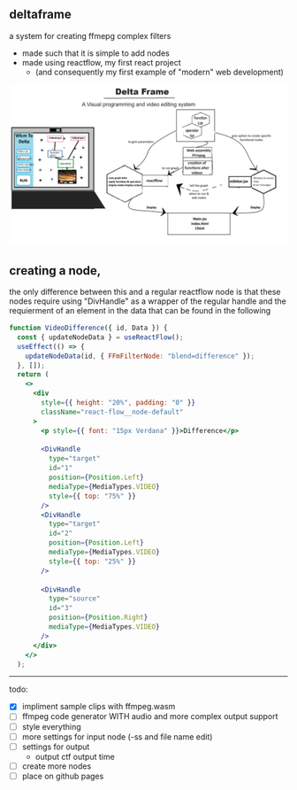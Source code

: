 ## deltaframe

a system for creating ffmepg complex filters

- made such that it is simple to add nodes
- made using reactflow, my first react project
  - (and consequently my first example of "modern" web development)

![data of the plan](Plan.jpg)

## creating a node,

the only difference between this and a regular reactflow node is that these nodes require using "DivHandle" as a wrapper of the regular handle and the requierment of an element in the data that can be found in the following

```jsx
function VideoDifference({ id, Data }) {
  const { updateNodeData } = useReactFlow();
  useEffect(() => {
    updateNodeData(id, { FFmFilterNode: "blend=difference" });
  }, []);
  return (
    <>
      <div
        style={{ height: "20%", padding: "0" }}
        className="react-flow__node-default"
      >
        <p style={{ font: "15px Verdana" }}>Difference</p>

        <DivHandle
          type="target"
          id="1"
          position={Position.Left}
          mediaType={MediaTypes.VIDEO}
          style={{ top: "75%" }}
        />
        <DivHandle
          type="target"
          id="2"
          position={Position.Left}
          mediaType={MediaTypes.VIDEO}
          style={{ top: "25%" }}
        />

        <DivHandle
          type="source"
          id="3"
          position={Position.Right}
          mediaType={MediaTypes.VIDEO}
        />
      </div>
    </>
  );
```

---

todo:

- [x] impliment sample clips with ffmpeg.wasm
- [ ] ffmpeg code generator WITH audio and more complex output support
- [ ] style everything
- [ ] more settings for input node (-ss and file name edit)
- [ ] settings for output
  - output ctf output time
- [ ] create more nodes
- [ ] place on github pages
